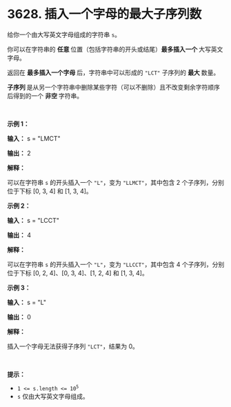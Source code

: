 # 3628. 插入一个字母的最大子序列数 

<p>给你一个由大写英文字母组成的字符串 <code>s</code>。</p>

<p>你可以在字符串的&nbsp;<strong>任意&nbsp;</strong>位置（包括字符串的开头或结尾）<strong>最多插入一个&nbsp;</strong>大写英文字母。</p>

<p>返回在&nbsp;<strong>最多插入一个字母&nbsp;</strong>后，字符串中可以形成的 <code>"LCT"</code> 子序列的&nbsp;<strong>最大&nbsp;</strong>数量。</p>

<p><strong>子序列&nbsp;</strong>是从另一个字符串中删除某些字符（可以不删除）且不改变剩余字符顺序后得到的一个&nbsp;<strong>非空&nbsp;</strong>字符串。</p>

<p>&nbsp;</p>

<p><strong class="example">示例 1：</strong></p>

<div class="example-block">
<p><strong>输入：</strong> <span class="example-io">s = "LMCT"</span></p>

<p><strong>输出：</strong> <span class="example-io">2</span></p>

<p><strong>解释：</strong></p>

<p>可以在字符串 <code>s</code> 的开头插入一个 <code>"L"</code>，变为 <code>"LLMCT"</code>，其中包含 2 个子序列，分别位于下标&nbsp;[0, 3, 4] 和 [1, 3, 4]。</p>
</div>

<p><strong class="example">示例 2：</strong></p>

<div class="example-block">
<p><strong>输入：</strong> <span class="example-io">s = "LCCT"</span></p>

<p><strong>输出：</strong> <span class="example-io">4</span></p>

<p><strong>解释：</strong></p>

<p>可以在字符串 <code>s</code> 的开头插入一个 <code>"L"</code>，变为 <code>"LLCCT"</code>，其中包含 4 个子序列，分别位于下标&nbsp;[0, 2, 4]、[0, 3, 4]、[1, 2, 4] 和 [1, 3, 4]。</p>
</div>

<p><strong class="example">示例 3：</strong></p>

<div class="example-block">
<p><strong>输入：</strong> <span class="example-io">s = "L"</span></p>

<p><strong>输出：</strong> <span class="example-io">0</span></p>

<p><strong>解释：</strong></p>

<p>插入一个字母无法获得子序列 <code>"LCT"</code>，结果为 0。</p>
</div>

<p>&nbsp;</p>

<p><strong>提示：</strong></p>

<ul>
	<li><code>1 &lt;= s.length &lt;= 10<sup>5</sup></code></li>
	<li><code>s</code> 仅由大写英文字母组成。</li>
</ul>
